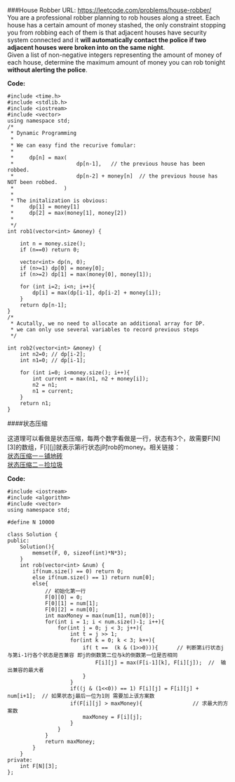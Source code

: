 ###House Robber
URL: https://leetcode.com/problems/house-robber/</br>
You are a professional robber planning to rob houses along a street. Each house has a certain amount of money stashed, the only constraint stopping you from robbing each of them is that adjacent houses have security system connected and it __will automatically contact the police if two adjacent houses were broken into on the same night__.</br>
Given a list of non-negative integers representing the amount of money of each house, determine the maximum amount of money you can rob tonight __without alerting the police__.

__Code:__

	#include <time.h>
	#include <stdlib.h>
	#include <iostream>
	#include <vector>
	using namespace std;    
	/*
	 * Dynamic Programming
	 *
	 * We can easy find the recurive fomular:
	 *
	 *     dp[n] = max( 
	 *                    dp[n-1],   // the previous house has been robbed. 
	 *                    dp[n-2] + money[n]  // the previous house has NOT been robbed.
	 *                )
	 *                  
	 * The initalization is obvious:
	 *     dp[1] = money[1]
	 *     dp[2] = max(money[1], money[2])
	 *
	 */
	int rob1(vector<int> &money) {

	    int n = money.size();
	    if (n==0) return 0;

	    vector<int> dp(n, 0);
	    if (n>=1) dp[0] = money[0];
	    if (n>=2) dp[1] = max(money[0], money[1]);

	    for (int i=2; i<n; i++){
	        dp[i] = max(dp[i-1], dp[i-2] + money[i]);
	    }
	    return dp[n-1];
	}
	/*
	 * Acutally, we no need to allocate an additional array for DP.
	 * we can only use several variables to record previous steps
	 */

	int rob2(vector<int> &money) {
	    int n2=0; // dp[i-2];
	    int n1=0; // dp[i-1];

	    for (int i=0; i<money.size(); i++){
	        int current = max(n1, n2 + money[i]);
	        n2 = n1;
	        n1 = current;
	    }
	    return n1;
	}

####状态压缩

这道理可以看做是状态压缩，每两个数字看做是一行，状态有3个，故需要F[N][3]的数组，F[i][j]就表示第i行状态j时rob的money。相关链接：</br>
[状态压缩一－铺地砖](http://blog.csdn.net/lu597203933/article/details/44137277)</br>
[状态压缩二－捡垃圾](http://blog.csdn.net/lu597203933/article/details/44137867)

__Code:__

	#include <iostream>
	#include <algorithm>
	#include <vector>
	using namespace std;

	#define N 10000

	class Solution {
	public:
		Solution(){
			memset(F, 0, sizeof(int)*N*3);
		}
	    int rob(vector<int> &num) {
			if(num.size() == 0) return 0;
			else if(num.size() == 1) return num[0];
			else{
				// 初始化第一行
				F[0][0] = 0;
				F[0][1] = num[1];
				F[0][2] = num[0];
				int maxMoney = max(num[1], num[0]);
				for(int i = 1; i < num.size()-1; i++){
					for(int j = 0; j < 3; j++){     
						int t = j >> 1;
						for(int k = 0; k < 3; k++){
							if( t ==  (k & (1>>0))){      // 判断第i行状态j与第i-1行各个状态是否兼容 即j的倒数第二位与k的倒数第一位是否相同
								F[i][j] = max(F[i-1][k], F[i][j]);	//  输出兼容的最大者
							}
						}
						if((j & (1<<0)) == 1) F[i][j] = F[i][j] + num[i+1];  // 如果状态j最后一位为1则 需要加上该方案数
						if(F[i][j] > maxMoney){                // 求最大的方案数
							maxMoney = F[i][j];
						}
					}
				}
				return maxMoney;
			}
	    }
	private:
		int F[N][3];
	};
